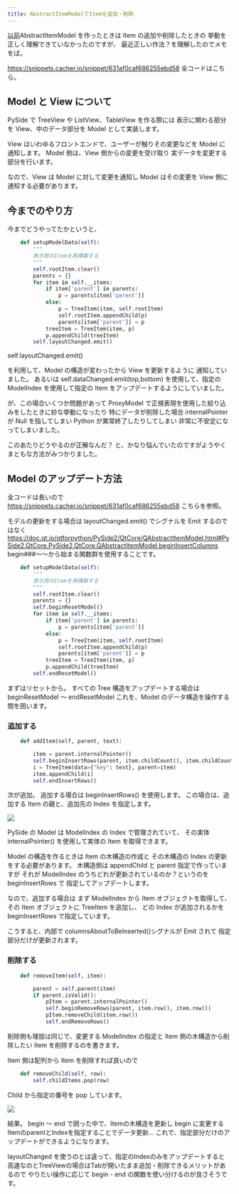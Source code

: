 ```yaml
---
title: AbstractItemModelでItemを追加・削除
---
```


[以前](custom_model.md)AbstractItemModel を作ったときは Item の追加や削除したときの
挙動を正しく理解できていなかったのですが、
最近正しい作法？を理解したのでメモをば。

https://snippets.cacher.io/snippet/631af0caf686255ebd58
全コードはこちら。

## Model と View について

PySide で TreeView や ListView、TableView を作る際には
表示に関わる部分を View、中のデータ部分を Model として実装します。

View はいわゆるフロントエンドで、ユーザーが触りその変更などを Model に通知します。
Model 側は、View 側からの変更を受け取り
実データを変更する部分を行います。

なので、View は Model に対して変更を通知し
Model はその変更を View 側に通知する必要があります。

## 今までのやり方

今までどうやってたかというと、

```python
    def setupModelData(self):
        """
        表示用のItemを再構築する
        """
        self.rootItem.clear()
        parents = {}
        for item in self.__items:
            if item['parent'] in parents:
                p = parents[item['parent']]
            else:
                p = TreeItem(item, self.rootItem)
                self.rootItem.appendChild(p)
                parents[item['parent']] = p
            treeItem = TreeItem(item, p)
            p.appendChild(treeItem)
        self.layoutChanged.emit()
```

self.layoutChanged.emit()

を利用して、Model の構造が変わったから View を更新するように
通知していました。
あるいは
self.dataChanged.emit(top,bottom)
を使用して、指定の ModelIndex を使用して指定の Item をアップデートするようにしていました。

が、この場合いくつか問題があって
ProxyModel で正規表現を使用した絞り込みをしたときに妙な挙動になったり
特にデータが削除した場合 internalPointer が Null を指してしまい
Python が異常終了したりしてしまい
非常に不安定になってしまいました。

このあたりどうやるのが正解なんだ？
と、かなり悩んでいたのですがようやくまともな方法がみつかりました。

## Model のアップデート方法

全コードは長いので
https://snippets.cacher.io/snippet/631af0caf686255ebd58
こちらを参照。

モデルの更新をする場合は layoutChanged.emit() でシグナルを Emit するのではなく
https://doc.qt.io/qtforpython/PySide2/QtCore/QAbstractItemModel.html#PySide2.QtCore.PySide2.QtCore.QAbstractItemModel.beginInsertColumns
begin###～～から始まる関数群を使用することです。

```python
    def setupModelData(self):
        """
        表示用のItemを再構築する
        """
        self.rootItem.clear()
        parents = {}
        self.beginResetModel()
        for item in self.__items:
            if item['parent'] in parents:
                p = parents[item['parent']]
            else:
                p = TreeItem(item, self.rootItem)
                self.rootItem.appendChild(p)
                parents[item['parent']] = p
            treeItem = TreeItem(item, p)
            p.appendChild(treeItem)
        self.endResetModel()
```

まずはリセットから。
すべての Tree 構造をアップデートする場合は beginResetModel ～ endResetModel
これを、Model のデータ構造を操作する間を囲います。

### 追加する

```python
    def addItem(self, parent, text):

        item = parent.internalPointer()
        self.beginInsertRows(parent, item.childCount(), item.childCount())
        i = TreeItem(data={"key": text}, parent=item)
        item.appendChild(i)
        self.endInsertRows()
```

次が追加。
追加する場合は beginInsertRows() を使用します。
この場合は、追加する Item の親と、追加先の Index を指定します。

![](https://gyazo.com/913e903652f1708215b820baa7b6896e.png)

PySide の Model は ModelIndex の Index で管理されていて、
その実体 internalPointer() を使用して実体の Item を取得できます。

Model の構造を作るときは Item の木構造の作成と
その木構造の Index の更新をする必要があります。
木構造側は appendChild と parent 指定で作っていますが
それが ModelIndex のうちどれが更新されているのか？というのを beginInsertRows で
指定してアップデートします。

なので、追加する場合は
まず ModelIndex から Item オブジェクトを取得して、
その Item オブジェクトに TreeItem を追加し、
どの Index が追加されるかを beginInsertRows で指定しています。

こうすると、内部で columnsAboutToBeInserted()シグナルが Emit されて
指定部分だけが更新されます。

### 削除する

```python
    def removeItem(self, item):

        parent = self.parent(item)
        if parent.isValid():
            pItem = parent.internalPointer()
            self.beginRemoveRows(parent, item.row(), item.row())
            pItem.removeChild(item.row())
            self.endRemoveRows()
```

削除側も理屈は同じで、変更する ModelIndex の指定と
Item 側の木構造から削除したい Item を削除するのを書きます。

Item 側は配列から Item を削除すれば良いので

```python
    def removeChild(self, row):
        self.childItems.pop(row)
```

Child から指定の番号を pop しています。

![](https://i.gyazo.com/3ff82459ca7bd512b2df740348d82f78.gif)

結果。
begin ～ end で囲った中で、Itemの木構造を更新し
begin に変更するItemのparentとIndexを指定することでデータ更新...
これで、指定部分だけのアップデートができるようになります。

layoutChanged を使うのとは違って、指定のIndexのみをアップデートすると
高速なのとTreeViewの場合はTabが開いたまま追加・削除できるメリットがあるので
やりたい操作に応じて begin - end の関数を使い分けるのが良さそうです。